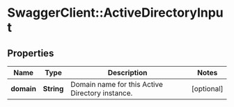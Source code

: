 # SwaggerClient::ActiveDirectoryInput

## Properties
Name | Type | Description | Notes
------------ | ------------- | ------------- | -------------
**domain** | **String** | Domain name for this Active Directory instance. | [optional] 


